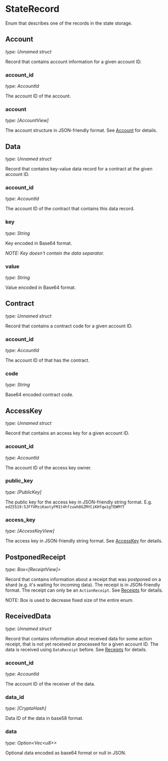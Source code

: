 # StateRecord

Enum that describes one of the records in the state storage.

## Account

_type: Unnamed struct_

Record that contains account information for a given account ID.

### account_id

_type: AccountId_

The account ID of the account.

### account

_type: [AccountView]_

The account structure in JSON-friendly format. See [Account](../DataStructures/Account.md) for details.


## Data

_type: Unnamed struct_

Record that contains key-value data record for a contract at the given account ID.

### account_id

_type: AccountId_

The account ID of the contract that contains this data record.

### key

_type: String_

Key encoded in Base64 format.

_NOTE: Key doesn't contain the data separator._

### value

_type: String_

Value encoded in Base64 format.


## Contract

_type: Unnamed struct_

Record that contains a contract code for a given account ID.

### account_id

_type: AccountId_

The account ID of that has the contract.

### code

_type: String_

Base64 encoded contract code.


## AccessKey

_type: Unnamed struct_

Record that contains an access key for a given account ID.

### account_id

_type: AccountId_

The account ID of the access key owner.

### public_key

_type: [PublicKey]_

The public key for the access key in JSON-friendly string format. E.g. `ed25519:5JFfXMziKaotyFM1t4hfzuwh8GZMYCiKHfqw1gTEWMYT`

### access_key

_type: [AccessKeyView]_

The access key in JSON-friendly string format. See [AccessKey](../DataStructures/AccessKey.md) for details.


## PostponedReceipt

_type: Box<[ReceiptView]>_

Record that contains information about a receipt that was postponed on a shard (e.g. it's waiting for incoming data).
The receipt is in JSON-friendly format. The receipt can only be an `ActionReceipt`. See [Receipts](../RuntimeSpec/Receipts.md) for details.

NOTE: Box is used to decrease fixed size of the entire enum.


## ReceivedData

_type: Unnamed struct_

Record that contains information about received data for some action receipt, that is not yet received or processed for a given account ID.
The data is received using `DataReceipt` before. See [Receipts](../RuntimeSpec/Receipts.md) for details.

### account_id

_type: AccountId_

The account ID of the receiver of the data.

### data_id

_type: [CryptoHash]_

Data ID of the data in base58 format.

### data

_type: Option\<Vec\<u8\>\>_

Optional data encoded as base64 format or null in JSON.



